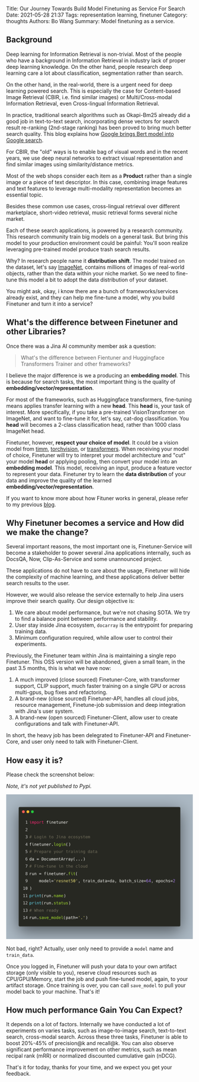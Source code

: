 Title: Our Journey Towards Build Model Finetuning as Service For Search
Date: 2021-05-28 21:37
Tags: representation learning, finetuner
Category: thoughts
Authors: Bo Wang
Summary: Model finetuning as a service.

## Background

Deep learning for Information Retrieval is non-trivial.
Most of the people who have a background in Information Retrieval in industry lack of proper deep learning knowledge.
On the other hand, people research deep learning care a lot about classification, segmentation rather than search.

On the other hand, in the real-world,
there is a urgent need for deep learning powered search.
This is especially the case for Content-based Image Retrieval (CBIR, i.e. find similar images)
or Multi/Cross-modal Information Retrieval, even Cross-lingual Information Retrieval.

In practice, traditional search algorithms such as Okapi-Bm25 already did a good job in text-to-text search,
incorporating dense vectors for search result re-ranking (2nd-stage ranking) has been proved to bring much better search quality.
This blog explains how [Google brings Bert model into Google search](https://blog.google/products/search/search-language-understanding-bert/).

For CBIR, the "old" ways is to enable bag of visual words and in the recent years,
we use deep neural networks to extract visual representation and find similar images using similarity/distance metrics.

Most of the web shops consider each item as a **Product** rather than a single image or a piece of text descriptor.
In this case, combining image features and text features to leverage multi-modality representation becomes an essential topic.

Besides these common use cases, cross-lingual retrieval over different marketplace,
short-video retrieval, music retrieval forms several niche market.

Each of these search applications, is powered by a research community.
This research community train big models on a general task.
But bring this model to your production environment could be painful:
You'll soon realize leveraging pre-trained model produce trash search results.

Why? In research people name it **distribution shift**.
The model trained on the dataset, let's say [ImageNet](https://www.image-net.org/),
contains millions of images of real-world objects,
rather than the data within your niche market.
So we need to fine-tune this model a bit to adopt the data distribution of your dataset.

You might ask,
okay, i know there are a bunch of frameworks/services already exist, and they can help me fine-tune a model,
why you build Finetuner and turn it into a service?

## What's the difference between Finetuner and other Libraries?

Once there was a Jina AI community member ask a question:

> What's the difference between Fientuner and Huggingface Transformers Trainer and other frameworks?

I believe the major difference is we a producing an **embedding model**.
This is because for search tasks,
the most important thing is the quality of **embedding/vector/representation**.

For most of the frameworks, such as Huggingface transformers,
fine-tuning means applies transfer learning with a new **head**.
This **head** is, your task of interest.
More specifically, if you take a pre-trained VisionTransformer on ImageNet,
and want to fine-tune it for, let's say, cat-dog classification.
You **head** will becomes a 2-class classification head, rather than 1000 class ImageNet head.

Finetuner, however, **respect your choice of model**.
It could be a vision model from [timm](https://github.com/rwightman/pytorch-image-models),
[torchvision](https://github.com/pytorch/vision), or [transformers](https://github.com/huggingface/transformers).
When receiving your model of choice, Finetuner will try to interpret your model architecture and "cut" your model **head**
or applying pooling,
then convert your model into an **embedding model**.
This model, receiving an input, produce a feature vector to represent your data.
Finetuner try to learn the **data distribution** of your data and improve the quality of the learned **embedding/vector/representation**.

If you want to know more about how Fituner works in general,
please refer to my previous [blog](metric-vs-ssl.md).

## Why Finetuner becomes a service and How did we make the change?

Several important reasons,
the most important one is,
Finetuner-Service will become a stakeholder to power several Jina applications internally,
such as DocsQA, Now, Clip-As-Service and some unannounced project.

These applications do not have to care about the usage,
Finetuner will hide the complexity of machine learning,
and these applications deliver better search results to the user.

However, we would also release the service externally to help Jina users improve their search quality.
Our design objective is:

1. We care about model performance, but we're not chasing SOTA. We try to find a balance point between performance and stability.
2. User stay inside Jina ecosystem, `docarray` is the entrypoint for preparing training data.
3. Minimum configuration required, while allow user to control their experiments.

Previously, the Finetuner team within Jina is maintaining a single repo Finetuner.
This OSS version will be abandoned,
given a small team, in the past 3.5 months, this is what we have now:

1. A much improved (close sourced) Finetuner-Core, with transformer support, CLIP support, much faster training on a single GPU or across multi-gpus, bug fixes and refactoring.
2. A brand-new (close sourced) Finetuner-API, handles all cloud jobs, resource management, Finetune-job submission and deep integration with Jina's user system.
3. A brand-new (open sourced) Finetuner-Client, allow user to create configurations and talk with Finetuner-API.

In short, the heavy job has been delegrated to Finetuner-API and Finetuner-Core,
and user only need to talk with Finetuner-Client.

## How easy it is?

Please check the screenshot below:

*Note, it's not yet published to Pypi.*

![client](images/finetuner.png)

Not bad, right?
Actually, user only need to provide a `model` name and `train_data`.

Once you logged in,
Finetuner will push your data to your own artifact storage (only visible to you),
reserve cloud resources such as CPU/GPU/Memory, start the job and push fine-tuned model, again,
to your artifact storage.
Once training is over, you can call `save_model` to pull your model back to your machine.
That's it!

## How much performance Gain You Can Expect?

It depends on a lot of factors.
Internally we have conducted a lot of experiments on varies tasks,
such as image-to-image search, text-to-text search, cross-modal search.
Across these three tasks, Finetuner is able to boost 20%-45% of precision@k and recall@k.
You can also observe significant performance improvement on other metrics,
such as mean recipal rank (mRR) or normalized discounted cumulative gain (nDCG).

That's it for today, thanks for your time, and we expect you get your feedback.
















